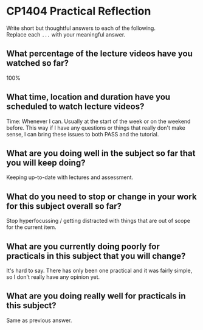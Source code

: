 # CP1404 Practical Reflection

Write short but thoughtful answers to each of the following.  
Replace each `...` with your meaningful answer.

## What percentage of the lecture videos have you watched so far?

100%

## What time, location and duration have you scheduled to watch lecture videos?

Time: Whenever I can. Usually at the start of the week or on the weekend before. This way if I have any questions or things that really don't make sense, I can bring these issues to both PASS and the tutorial.

## What are you doing well in the subject so far that you will keep doing?

Keeping up-to-date with lectures and assessment.

## What do you need to stop or change in your work for this subject overall so far?

Stop hyperfocussing / getting distracted with things that are out of scope for the current item. 

## What are you currently doing poorly for practicals in this subject that you will change?

It's hard to say. There has only been one practical and it was fairly simple, so I don't really have any opinion yet.

## What are you doing really well for practicals in this subject?

Same as previous answer.
